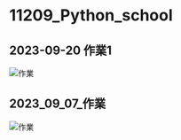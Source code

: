 # 11209_Python_school

## 2023-09-20 作業1
![作業](./lesson7_2.ipynb)

## 2023_09_07_作業
![作業](./2023_09_07_homework/markdown語法.ipynb)
